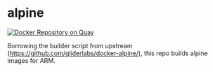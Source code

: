 # alpine

[![Docker Repository on Quay](https://quay.io/repository/armswarm/alpine/status "Docker Repository on Quay")](https://quay.io/repository/armswarm/alpine)

Borrowing the builder script from upstream (https://github.com/gliderlabs/docker-alpine/), this repo builds alpine images for ARM.
